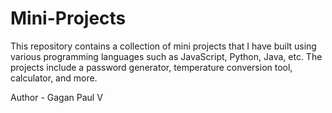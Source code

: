 # Mini-Projects
This repository contains a collection of mini projects that I have built using various programming languages such as JavaScript, Python, Java, etc. The projects include a password generator, temperature conversion tool, calculator, and more. 

Author - Gagan Paul V
